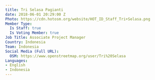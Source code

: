 ```yaml
---
title: Tri Selasa Pagianti
date: 2018-06-01 20:29:00 Z
Photo: https://cdn.hotosm.org/website/HOT_ID_Staff_Tri+Selasa.png
Member Type:
  Is Staff: true
  Is Voting Member: true
Job Title: Associate Project Manager
Country: Indonesia
Team: Indonesia
Social Media (Full URL):
  OSM: https://www.openstreetmap.org/user/Tri%20Selasa
Languages:
- English
- Indonesia
---
```



